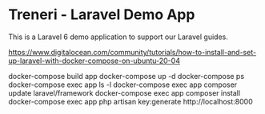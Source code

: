 # Treneri - Laravel Demo App

This is a Laravel 6 demo application to support our Laravel guides.

https://www.digitalocean.com/community/tutorials/how-to-install-and-set-up-laravel-with-docker-compose-on-ubuntu-20-04


docker-compose build app
docker-compose up -d
docker-compose ps
docker-compose exec app ls -l
docker-compose exec app composer update laravel/framework
docker-compose exec app composer install
docker-compose exec app php artisan key:generate
http://localhost:8000